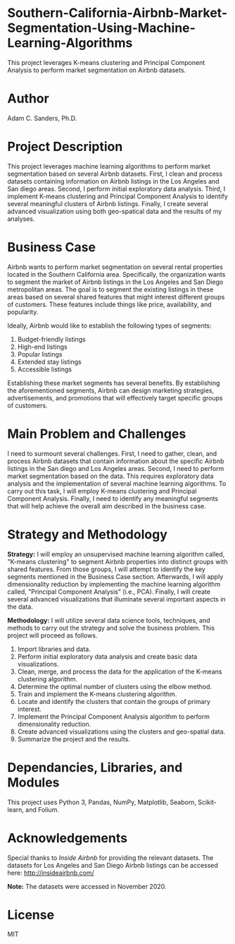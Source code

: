 # Southern-California-Airbnb-Market-Segmentation-Using-Machine-Learning-Algorithms
This project leverages K-means clustering and Principal Component Analysis to perform market segmentation on Airbnb datasets.

# Author
Adam C. Sanders, Ph.D.

# Project Description
This project leverages machine learning algorithms to perform market segmentation based on several Airbnb datasets. First, I clean and process datasets containing information on Airbnb listings in the Los Angeles and San diego areas. Second, I perform initial exploratory data analysis. Third, I implement K-means clustering and Principal Component Analysis to identify several meaningful clusters of Airbnb listings. Finally, I create several advanced visualization using both geo-spatical data and the results of my analyses.

# Business Case
Airbnb wants to perform market segmentation on several rental properties located in the Southern California area. Specifically, the organization wants to segment the market of Airbnb listings in the Los Angeles and San Diego metropolitan areas. The goal is to segment the existing listings in these areas based on several shared features that might interest different groups of customers. These features include things like price, availability, and popularity.

Ideally, Airbnb would like to establish the following types of segments:

1. Budget-friendly listings
2. High-end listings
3. Popular listings
4. Extended stay listings
5. Accessible listings

Establishing these market segments has several benefits. By establishing the aforementioned segments, Airbnb can design marketing strategies, advertisements, and promotions that will effectively target specific groups of customers.

# Main Problem and Challenges
I need to surmount several challenges. First, I need to gather, clean, and process Airbnb datasets that contain information about the specific Airbnb listings in the San diego and Los Angeles areas. Second, I need to perform market segmentation based on the data. This requires exploratory data analysis and the implementation of several machine learning algorithms. To carry out this task, I will employ K-means clustering and Principal Component Analysis. Finally, I need to identify any meaningful segments that will help achieve the overall aim described in the business case.

# Strategy and Methodology
**Strategy:** 
I will employ an unsupervised machine learning algorithm called, "K-means clustering" to segment Airbnb properties into distinct groups with shared features. From those groups, I will attempt to identify the key segments mentioned in the Business Case section. Afterwards, I will apply dimensionality reduction by implementing the machine learning algorithm called, "Principal Component Analysis" (i.e., PCA). Finally, I will create several advanced visualizations that illuminate several important aspects in the data.

**Methodology:** 
I will utilize several data science tools, techniques, and methods to carry out the strategy and solve the business problem. This project will proceed as follows.

1. Import libraries and data.
2. Perform initial exploratory data analysis and create basic data visualizations.
3. Clean, merge, and process the data for the application of the K-means clustering algorithm.
4. Determine the optimal number of clusters using the elbow method.
5. Train and implement the K-means clustering algorithm.
6. Locate and identify the clusters that contain the groups of primary interest.
7. Implement the Principal Component Analysis algorithm to perform dimensionality reduction.
8. Create advanced visualizations using the clusters and geo-spatial data.
9. Summarize the project and the results.

# Dependancies, Libraries, and Modules
This project uses Python 3, Pandas, NumPy, Matplotlib, Seaborn, Scikit-learn, and Folium.

# Acknowledgements
Special thanks to *Inside Airbnb* for providing the relevant datasets. The datasets for Los Angeles and San Diego Airbnb listings can be accessed here: http://insideairbnb.com/

**Note:** The datasets were accessed in November 2020.

# License
MIT
